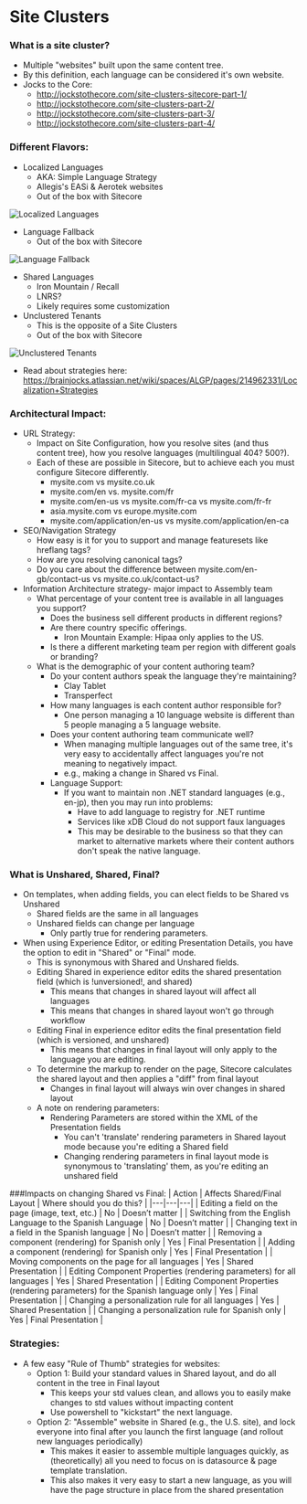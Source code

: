 # Site Clusters

### What is a site cluster?
  - Multiple "websites" built upon the same content tree.
  - By this definition, each language can be considered it's own website.
  - Jocks to the Core:
    - http://jockstothecore.com/site-clusters-sitecore-part-1/
    - http://jockstothecore.com/site-clusters-part-2/
    - http://jockstothecore.com/site-clusters-part-3/
    - http://jockstothecore.com/site-clusters-part-4/

### Different Flavors:
  - Localized Languages
    - AKA: Simple Language Strategy
    - Allegis's EASi & Aerotek websites
    - Out of the box with Sitecore

![Localized Languages](/images/localized-languages.png)

  - Language Fallback
    - Out of the box with Sitecore

![Language Fallback](/images/language-fallback.png)

  - Shared Languages
    - Iron Mountain / Recall
    - LNRS?
    - Likely requires some customization
  - Unclustered Tenants
    - This is the opposite of a Site Clusters
    - Out of the box with Sitecore

![Unclustered Tenants](/images/unclustered-languages.png)

  - Read about strategies here: https://brainjocks.atlassian.net/wiki/spaces/ALGP/pages/214962331/Localization+Strategies

### Architectural Impact:
- URL Strategy: 
  - Impact on Site Configuration, how you resolve sites (and thus content tree), how you resolve languages (multilingual 404? 500?).
  - Each of these are possible in Sitecore, but to achieve each you must configure Sitecore differently.
    - mysite.com vs mysite.co.uk
    - mysite.com/en vs. mysite.com/fr
    - mysite.com/en-us vs mysite.com/fr-ca vs mysite.com/fr-fr
    - asia.mysite.com vs europe.mysite.com
    - mysite.com/application/en-us vs mysite.com/application/en-ca
- SEO/Navigation Strategy
  - How easy is it for you to support and manage featuresets like hreflang tags?
  - How are you resolving canonical tags?
  - Do you care about the difference between mysite.com/en-gb/contact-us vs mysite.co.uk/contact-us?
- Information Architecture strategy- major impact to Assembly team
  - What percentage of your content tree is available in all languages you support?
    - Does the business sell different products in different regions?
    - Are there country specific offerings.
      - Iron Mountain Example: Hipaa only applies to the US.
    - Is there a different marketing team per region with different goals or branding?
  - What is the demographic of your content authoring team?
    - Do your content authors speak the language they're maintaining?
      - Clay Tablet
      - Transperfect
    - How many languages is each content author responsible for?  
      - One person managing a 10 language website is different than 5 people managing a 5 language website.
    - Does your content authoring team communicate well?
      - When managing multiple languages out of the same tree, it's very easy to accidentally affect languages you're not meaning to negatively impact.  
      - e.g., making a change in Shared vs Final. 
    - Language Support:
      - If you want to maintain non .NET standard languages (e.g., en-jp), then you may run into problems:
        - Have to add language to registry for .NET runtime
        - Services like xDB Cloud do not support faux languages
        - This may be desirable to the business so that they can market to alternative markets where their content authors don't speak the native language.



### What is Unshared, Shared, Final?
- On templates, when adding fields, you can elect fields to be Shared vs Unshared
  - Shared fields are the same in all languages
  - Unshared fields can change per language
    - Only partly true for rendering parameters.
- When using Experience Editor, or editing Presentation Details, you have the option to edit in "Shared" or "Final" mode.
  - This is synonymous with Shared and Unshared fields.
  - Editing Shared in experience editor edits the shared presentation field (which is !unversioned!, and shared)
    - This means that changes in shared layout will affect all languages
    - This means that changes in shared layout won't go through workflow
  - Editing Final in experience editor edits the final presentation field (which is versioned, and unshared)
    - This means that changes in final layout will only apply to the language you are editing.
  - To determine the markup to render on the page, Sitecore calculates the shared layout and then applies a "diff" from final layout
    - Changes in final layout will always win over changes in shared layout
  - A note on rendering parameters:
    - Rendering Parameters are stored within the XML of the Presentation fields
      - You can't 'translate' rendering parameters in Shared layout mode because you're editing a Shared field
      - Changing rendering parameters in final layout mode is synonymous to 'translating' them, as you're editing an unshared field


###Impacts on changing Shared vs Final:
| Action | Affects Shared/Final Layout | Where should you do this? |
|---|---|---|
| Editing a field on the page (image, text, etc.) |	No | Doesn’t matter |
| Switching from the English Language to the Spanish Language | No | Doesn’t matter |
| Changing text in a field in the Spanish language | No | Doesn’t matter |
| Removing a component (rendering) for Spanish only | Yes | Final Presentation |
| Adding a component (rendering) for Spanish only | Yes | Final Presentation |
| Moving components on the page for all languages | Yes | Shared Presentation |
| Editing Component Properties (rendering parameters) for all languages | Yes | Shared Presentation |
| Editing Component Properties (rendering parameters) for the Spanish language only | Yes | Final Presentation |
| Changing a personalization rule for all languages | Yes | Shared Presentation |
| Changing a personalization rule for Spanish only | Yes | Final Presentation |

### Strategies:
- A few easy "Rule of Thumb" strategies for websites:
  - Option 1: Build your standard values in Shared layout, and do all content in the tree in Final layout
    - This keeps your std values clean, and allows you to easily make changes to std values without impacting content
    - Use powershell to "kickstart" the next language.
  - Option 2: "Assemble" website in Shared (e.g., the U.S. site), and lock everyone into final after you launch the first language (and rollout new languages periodically)
    - This makes it easier to assemble multiple languages quickly, as (theoretically) all you need to focus on is datasource & page template translation.
    - This also makes it very easy to start a new language, as you will have the page structure in place from the shared presentation